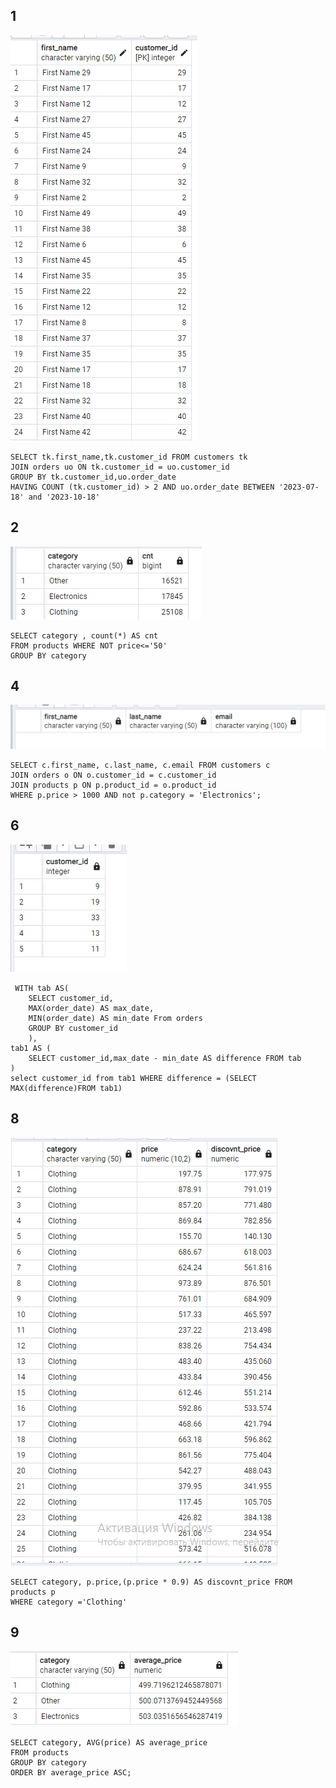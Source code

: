 ## 1

![](1kr181023.PNG)
```
SELECT tk.first_name,tk.customer_id FROM customers tk
JOIN orders uo ON tk.customer_id = uo.customer_id
GROUP BY tk.customer_id,uo.order_date
HAVING COUNT (tk.customer_id) > 2 AND uo.order_date BETWEEN '2023-07-18' and '2023-10-18'

```
## 2

![](2kr181023.PNG)
```
SELECT category , count(*) AS cnt
FROM products WHERE NOT price<='50'
GROUP BY category

```
## 4

![](4kr181023.PNG)
```
SELECT c.first_name, c.last_name, c.email FROM customers c
JOIN orders o ON o.customer_id = c.customer_id
JOIN products p ON p.product_id = o.product_id
WHERE p.price > 1000 AND not p.category = 'Electronics';

```
## 6

![](6kr181023.PNG)
```
 WITH tab AS(
 	SELECT customer_id,
	MAX(order_date) AS max_date,
	MIN(order_date) AS min_date From orders
	GROUP BY customer_id
 	),
tab1 AS (
	SELECT customer_id,max_date - min_date AS difference FROM tab
)
select customer_id from tab1 WHERE difference = (SELECT MAX(difference)FROM tab1)

```

## 8

![](8kr181023.PNG)
```
SELECT category, p.price,(p.price * 0.9) AS discovnt_price FROM products p
WHERE category ='Clothing'

```
## 9

![](9kr181023.PNG)
```
SELECT category, AVG(price) AS average_price
FROM products
GROUP BY category
ORDER BY average_price ASC;

```


